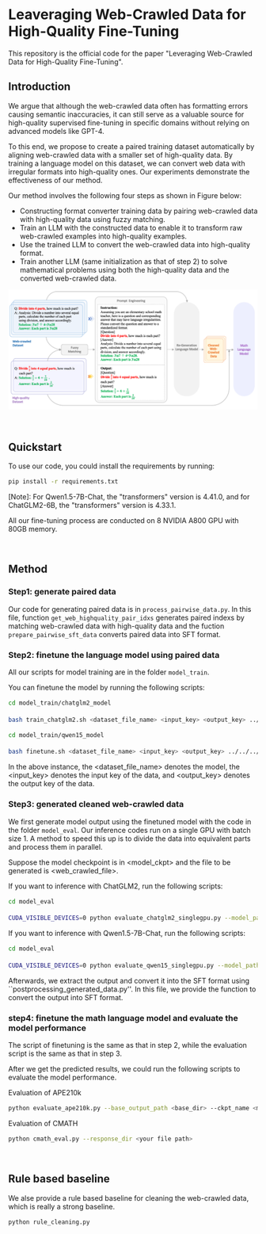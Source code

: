 # Leaveraging Web-Crawled Data for High-Quality Fine-Tuning

This repository is the official code for the paper "Leveraging Web-Crawled Data for High-Quality Fine-Tuning".


## Introduction

We argue that although the web-crawled data often has formatting errors causing semantic inaccuracies, it can still serve as a valuable source for high-quality supervised fine-tuning in specific domains without relying on advanced models like GPT-4.

To this end, we propose to create a paired training dataset automatically by aligning web-crawled data with a smaller set of high-quality data. 
By training a language model on this dataset, we can convert web data with irregular formats into high-quality ones. Our experiments demonstrate the effectiveness of our method.

Our method involves the following four steps as shown in Figure below:
- Constructing format converter training data by pairing web-crawled data with high-quality data using fuzzy matching.
- Train an LLM with the constructed data to enable it to transform raw web-crawled examples into high-quality examples. 
- Use the trained LLM to convert the web-crawled data into high-quality format.
- Train another LLM (same initialization as that of step 2) to solve mathematical problems using both the high-quality data and the converted web-crawled data.

![image](https://github.com/zhouj8553/Web_to_SFT/blob/main/imgs/model_structure.png)


&nbsp;
## Quickstart
To use our code, you could install the requirements by running:
```bash
pip install -r requirements.txt
```

[Note]: For Qwen1.5-7B-Chat, the "transformers" version is 4.41.0, and for ChatGLM2-6B, the "transformers" version is 4.33.1.

All our fine-tuning process are conducted on 8 NVIDIA A800 GPU with 80GB memory.

&nbsp;
## Method

### Step1: generate paired data
Our code for generating paired data is in `process_pairwise_data.py`. In this file, function `get_web_highquality_pair_idxs` generates paired indexs by matching web-crawled data with high-quality data and the fuction `prepare_pairwise_sft_data` converts paired data into SFT format.

### Step2: finetune the language model using paired data

All our scripts for model training are in the folder `model_train`.

You can finetune the model by running the following scripts:
```bash
cd model_train/chatglm2_model

bash train_chatglm2.sh <dataset_file_name> <input_key> <output_key> ../../../checkpoint chatglm2-6b > myout.file 2>&1 &

```

```bash
cd model_train/qwen15_model

bash finetune.sh <dataset_file_name> <input_key> <output_key> ../../../checkpoint Qwen1.5-7B-Chat
```


In the above instance, the <dataset_file_name> denotes the model, the <input_key> denotes the input key of the data, and <output_key> denotes the output key of the data.


### Step3: generated cleaned web-crawled data
We first generate model output using the finetuned model with the code in the folder `model_eval`. Our inference codes run on a single GPU with batch size 1. A method to speed this up is to divide the data into equivalent parts and process them in parallel.

Suppose the model checkpoint is in <model_ckpt> and the file to be generated is <web_crawled_file>.

If you want to inference with ChatGLM2, run the following scripts:

```bash
cd model_eval

CUDA_VISIBLE_DEVICES=0 python evaluate_chatglm2_singlegpu.py --model_path <model_ckpt> --batch_size 1 --test_file <web_crawled_file> --output_dir ../../data/chatglm2_generated 
```

If you want to inference with Qwen1.5-7B-Chat, run the following scripts:

```bash
cd model_eval

CUDA_VISIBLE_DEVICES=0 python evaluate_qwen15_singlegpu.py --model_path <model_ckpt> --batch_size 1 --test_file <web_crawled_file> --output_dir ../../data/qwen_generated/
```


Afterwards, we extract the output and convert it into the SFT format using ``postprocessing_generated_data.py''. In this file, we provide the function to convert the output into SFT format.


### step4: finetune the math language model and evaluate the model performance
The script of finetuning is the same as that in step 2, while the evaluation script is the same as that in step 3. 


After we get the predicted results, we could run the following scripts to evaluate the model performance.

Evaluation of APE210k
```bash
python evaluate_ape210k.py --base_output_path <base_dir> --ckpt_name <model_name> --eval_file eval_test.ape.jsonl
```

Evaluation of CMATH
```bash
python cmath_eval.py --response_dir <your file path>

```

&nbsp;
## Rule based baseline

We alse provide a rule based baseline for cleaning the web-crawled data, which is really a strong baseline.

```
python rule_cleaning.py 
```

<!-- ## Citation
Please cite our paper if you use the code in your work.
```bibtex


``` -->
